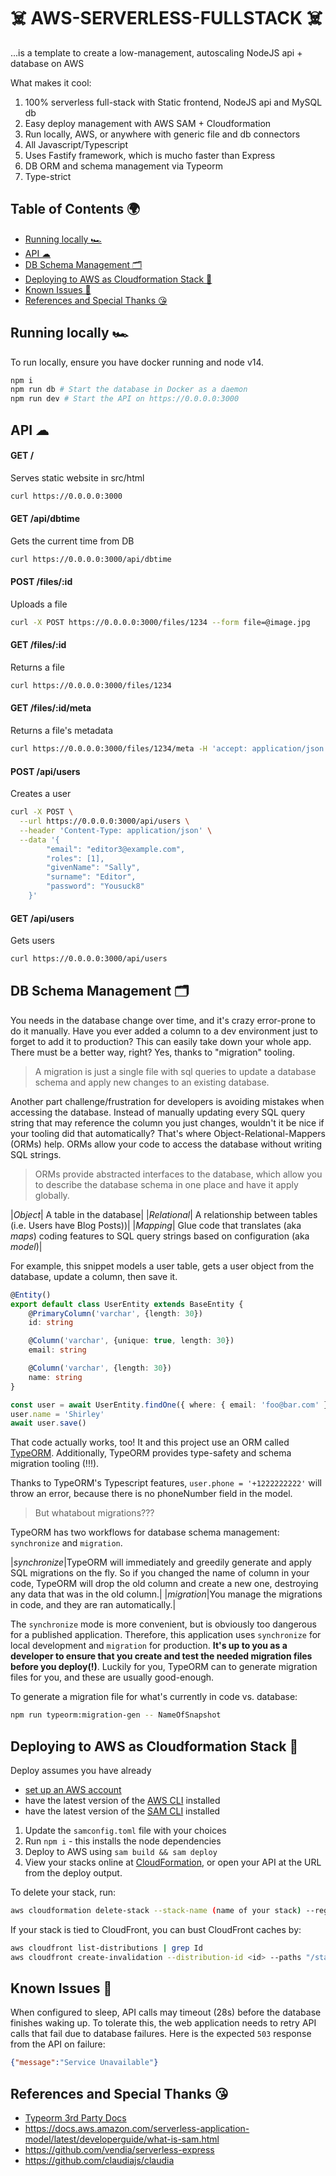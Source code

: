 <h1> ☠️ AWS-SERVERLESS-FULLSTACK ☠️</h1>

...is a template to create a low-management, autoscaling NodeJS api + database on AWS

What makes it cool:

1. 100% serverless full-stack with Static frontend, NodeJS api and MySQL db
1. Easy deploy management with AWS SAM + Cloudformation
1. Run locally, AWS, or anywhere with generic file and db connectors
1. All Javascript/Typescript
1. Uses Fastify framework, which is mucho faster than Express
2. DB ORM and schema management via Typeorm
3. Type-strict

<h2> Table of Contents 🌍</h2>

- [Running locally 🏎](#running-locally-)
- [API ☁](#api-)
- [DB Schema Management 🗂](#db-schema-management-)
- [Deploying to AWS as Cloudformation Stack 🏁](#deploying-to-aws-as-cloudformation-stack-)
- [Known Issues 🐞](#known-issues-)
- [References and Special Thanks 😘](#references-and-special-thanks-)

## Running locally 🏎

To run locally, ensure you have docker running and node v14.

```bash
npm i
npm run db # Start the database in Docker as a daemon
npm run dev # Start the API on https://0.0.0.0:3000
```

## API ☁

<h4>GET /</h4>

Serves static website in src/html

```bash
curl https://0.0.0.0:3000
```

<h4>GET /api/dbtime</h4>

Gets the current time from DB

```bash
curl https://0.0.0.0:3000/api/dbtime
```

<h4>POST /files/:id</h4>

Uploads a file

```bash
curl -X POST https://0.0.0.0:3000/files/1234 --form file=@image.jpg
```

<h4>GET /files/:id</h4>

Returns a file

```bash
curl https://0.0.0.0:3000/files/1234
```

<h4>GET /files/:id/meta</h4>

Returns a file's metadata

```bash
curl https://0.0.0.0:3000/files/1234/meta -H 'accept: application/json'
```

<h4>POST /api/users</h4>

Creates a user

```bash
curl -X POST \
  --url https://0.0.0.0:3000/api/users \
  --header 'Content-Type: application/json' \
  --data '{
		"email": "editor3@example.com",
		"roles": [1],
		"givenName": "Sally",
		"surname": "Editor",
		"password": "Yousuck8"
	}'
```

<h4>GET /api/users</h4>

Gets users

```bash
curl https://0.0.0.0:3000/api/users
```

## DB Schema Management 🗂

You needs in the database change over time, and it's crazy error-prone to do it manually. Have you ever added a column to a dev environment just to forget to add it to production? This can easily take down your whole app. There must be a better way, right? Yes, thanks to "migration" tooling.

> A migration is just a single file with sql queries to update a database schema and apply new changes to an existing database.

Another part challenge/frustration for developers is avoiding mistakes when accessing the database. Instead of manually updating every SQL query string that may reference the column you just changes, wouldn't it be nice if your tooling did that automatically? That's where Object-Relational-Mappers (ORMs) help. ORMs allow your code to access the database without writing SQL strings.

> ORMs provide abstracted interfaces to the database, which allow you to describe the database schema in one place and have it apply globally.

|_Object_| A table in the database|
|_Relational_| A relationship between tables (i.e. Users have Blog Posts))|
|_Mapping_| Glue code that translates (aka _maps_) coding features to SQL query strings based on configuration (aka _model_)|

For example, this snippet models a user table, gets a user object from the database, update a column, then save it.

```typescript
@Entity()
export default class UserEntity extends BaseEntity {
	@PrimaryColumn('varchar', {length: 30})
	id: string

	@Column('varchar', {unique: true, length: 30}) 
	email: string

	@Column('varchar', {length: 30}) 
	name: string
}

const user = await UserEntity.findOne({ where: { email: 'foo@bar.com' } })
user.name = 'Shirley'
await user.save()
```

That code actually works, too! It and this project use an ORM called [TypeORM](typeorm.io). Additionally, TypeORM provides type-safety and schema migration tooling (!!!).

Thanks to TypeORM's Typescript features, `user.phone = '+1222222222'` will throw an error, because there is no phoneNumber field in the model.

> But whatabout migrations???

TypeORM has two workflows for database schema management: `synchronize` and `migration`.

|_synchronize_|TypeORM will immediately and greedily generate and apply SQL migrations on the fly. So if you changed the name of column in your code, TypeORM will drop the old column and create a new one, destroying any data that was in the old column.|
|_migration_|You manage the migrations in code, and they are ran automatically.|

The `synchronize` mode is more convenient, but is obviously too dangerous for a published application. Therefore, this application uses `synchronize` for local development and `migration` for production. __It's up to you as a developer to ensure that you create and test the needed migration files before you deploy(!)__. Luckily for you, TypeORM can to generate migration files for you, and these are usually good-enough.

To generate a migration file for what's currently in code vs. database:
```bash
npm run typeorm:migration-gen -- NameOfSnapshot
```

## Deploying to AWS as Cloudformation Stack 🏁

Deploy assumes you have already
- [set up an AWS account](http://docs.aws.amazon.com/AmazonSimpleDB/latest/DeveloperGuide/AboutAWSAccounts.html)
- have the latest version of the [AWS CLI](https://aws.amazon.com/cli/) installed
- have the latest version of the [SAM CLI](https://docs.aws.amazon.com/serverless-application-model/latest/developerguide/serverless-sam-cli-install.html) installed

1. Update the `samconfig.toml` file with your choices
1. Run `npm i` - this installs the node dependencies
1. Deploy to AWS using `sam build && sam deploy`
1. View your stacks online at [CloudFormation](https://console.aws.amazon.com/cloudformation/home), or open your API at the URL from the deploy output.

To delete your stack, run:
```bash
aws cloudformation delete-stack --stack-name (name of your stack) --region us-east-1
```

If your stack is tied to CloudFront, you can bust CloudFront caches by:
```bash
aws cloudfront list-distributions | grep Id
aws cloudfront create-invalidation --distribution-id <id> --paths "/static/*"
```

## Known Issues 🐞

When configured to sleep, API calls may timeout (28s) before the database finishes waking up. To tolerate this, the web application needs to retry API calls that fail due to database failures. Here is the expected `503` response from the API on failure:

```json
{"message":"Service Unavailable"}
```


## References and Special Thanks 😘

- [Typeorm 3rd Party Docs](https://orkhan.gitbook.io/typeorm/)
- https://docs.aws.amazon.com/serverless-application-model/latest/developerguide/what-is-sam.html
- https://github.com/vendia/serverless-express
- https://github.com/claudiajs/claudia

